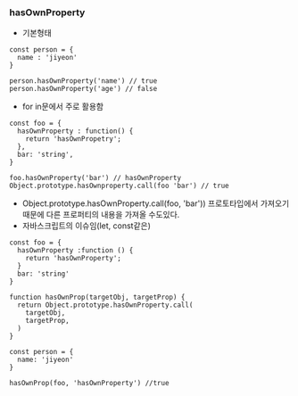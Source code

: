 ### hasOwnProperty

- 기본형태
```
const person = {
  name : 'jiyeon'
}

person.hasOwnProperty('name') // true
person.hasOwnProperty('age') // false

```

- for in문에서 주로 활용함

```
const foo = {
  hasOwnProperty : function() {
    return 'hasOwnPropetry';
  },
  bar: 'string',
}

foo.hasOwnProperty('bar') // hasOwnProperty
Object.prototype.hasOwnproperty.call(foo 'bar') // true
```

- Object.prototype.hasOwnProperty.call(foo, 'bar'))
프로토타입에서 가져오기때문에 다른 프로퍼티의 내용을 가져올 수도있다.
- 자바스크립트의 이슈임(let, const같은)
```
const foo = {
  hasOwnProperty :function () {
    return 'hasOwnProperty';
  }
  bar: 'string'
}

function hasOwnProp(targetObj, targetProp) {
  return Object.prototype.hasOwnProperty.call(
    targetObj,
    targetProp,
  )
}

const person = {
  name: 'jiyeon'
}

hasOwnProp(foo, 'hasOwnProperty') //true

```
